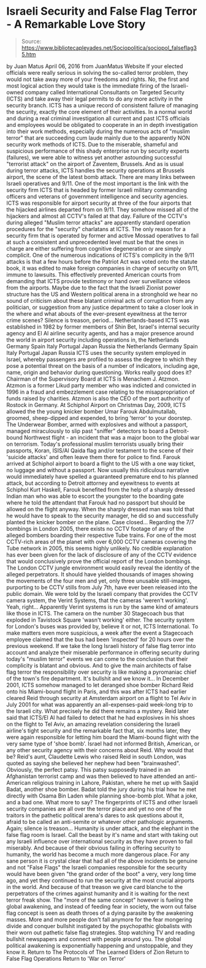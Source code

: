 # Israeli Security and False Flag Terror - A Remarkable Love Story

> Source: https://www.bibliotecapleyades.net/Sociopolitica/sociopol_falseflag35.htm

by Juan Matus April 06, 2016 from JuanMatus Website
If your elected officials were really serious in solving the so-called terror problem, they would not take away more of your freedoms and rights.
No, the first and most logical action they would take is the immediate firing of the Israeli-owned company called International Consultants on Targeted Security (ICTS) and take away their legal permits to do any more activity in the security branch.
ICTS has a unique record of consistent failure of managing the security, exactly the core element of their activities.
In a normal world and during a real criminal investigation all current and past ICTS officials and employees would be obligated to cooperate in an in depth investigation into their work methods, especially during the numerous acts of "muslim terror" that are succeeding cum laude mainly due to the apparently NON security work methods of ICTS.
Due to the miserable, shameful and suspicious performance of this shady enterprise run by security experts (failures), we were able to witness yet another astounding successful "terrorist attack" on the airport of Zaventem, Brussels.
And as is usual during terror attacks, ICTS handles the security operations at Brussels airport, the scene of the latest bomb attack.
There are many links between Israeli operatives and 9/11.
One of the most important is the link with the security firm ICTS that is headed by former Israeli military commanding officers and veterans of government intelligence and security agencies.
ICTS was responsible for airport security at three of the four airports that the hijacked airlines departed from on 9/11. They somehow missed all of the hijackers and almost all CCTV's failed at that day.
Failure of the CCTV's during alleged "Muslim terror attacks" are apparently standard operation procedures for the "security" charlatans at ICTS.
The only reason for a security firm that is operated by former and active Mossad operatives to fail at such a consistent and unprecedented level must be that the ones in charge are either suffering from cognitive degeneration or are simply complicit.
One of the numerous indications of ICTS's complicity in the 9/11 attacks is that a few hours before the Patriot Act was voted onto the statute book, it was edited to make foreign companies in charge of security on 9/11, immune to lawsuits.
This effectively prevented American courts from demanding that ICTS provide testimony or hand over surveillance videos from the airports.
Maybe due to the fact that the Israeli Zionist power structure has the US and Western political arena in a stronghold we hear no sound of criticism about these blatant criminal acts of corruption from any politician, or suggestion from any justice department to take a closer look in the where and what abouts of the ever-present eyewitness at the terror crime scenes?
Silence is treason, period...
Netherlands-based ICTS was established in 1982 by former members of Shin Bet, Israel's internal security agency and El Al airline security agents, and has a major presence around the world in airport security including operations in,
the Netherlands Germany Spain Italy Portugal Japan Russia
the Netherlands
Germany
Spain
Italy
Portugal
Japan
Russia
ICTS uses the security system employed in Israel, whereby passengers are profiled to assess the degree to which they pose a potential threat on the basis of a number of indicators, including age, name, origin and behavior during questioning.
Works really good does it?
Chairman of the Supervisory Board at ICTS is Menachem J. Atzmon.
Atzmon is a former Likud party member who was indicted and convicted in 1996 in a fraud and embezzlement case relating to the misappropriation of funds raised by charities.
Atzmon is also the CEO of the port authority of Rostock in Germany.
At Schiphol Airport on Christmas Day, 2009, ICTS allowed the the young knicker bomber Umar Farouk Abdulmutallab, groomed, sheep-dipped and expended, to bring 'terror' to your doorstep.
The Underwear Bomber, armed with explosives and without a passport, managed miraculously to slip past "sniffer" detectors to board a Detroit-bound Northwest flight - an incident that was a major boon to the global war on terrorism.
Today's professional muslim terrorists usually bring their passports, Koran, ISIS/Al Qaida flag and/or testament to the scene of their 'suicide attacks' and often leave them there for police to find.
Farouk arrived at Schiphol airport to board a flight to the US with a one way ticket, no luggage and without a passport.
Now usually this ridiculous narrative would immediately have spelled a guaranteed premature end to his planned attack, but according to Detroit attorney and eyewitness to events at Schiphol Kurt Haskell, Farouk benefited from the help of a sharply dressed Indian man who was able to escort the youngster to the boarding gate where he told the attendant that Farouk had no passport but should be allowed on the flight anyway.
When the sharply dressed man was told that he would have to speak to the security manager, he did so and successfully planted the knicker bomber on the plane.
Case closed...
Regarding the 7/7 bombings in London 2005, there exists no CCTV footage of any of the alleged bombers boarding their respective Tube trains.
For one of the most CCTV-rich areas of the planet with over 6,000 CCTV cameras covering the Tube network in 2005, this seems highly unlikely.
No credible explanation has ever been given for the lack of disclosure of any of the CCTV evidence that would conclusively prove the official report of the London bombings.
The London CCTV jungle environment would easily reveal the identity of the alleged perpetrators.
It should have yielded thousands of images showing the movements of the four men and yet, only three unusable still-images, purporting to be CCTV stills from July 7th, have ever been released into the public domain.
We were told by the Israeli company that provides the CCTV camera system, the Verint Systems, that the cameras 'weren't working'. Yeah, right...
Apparently Verint systems is run by the same kind of amateurs like those in ICTS. The camera on the number 30 Stagecoach bus that exploded in Tavistock Square 'wasn't working' either.
The security system for London's buses was provided by, believe it or not, ICTS International.
To make matters even more suspicious, a week after the event a Stagecoach employee claimed that the bus had been 'inspected' for 20 hours over the previous weekend.
If we take the long Israeli history of false flag terror into account and analyze their miserable performance in offering security during today's "muslim terror" events we can come to the conclusion that their complicity is blatant and obvious.
And to give the main architects of false flag terror the responsibility over security is like making a pyromaniac chief of the town's fire department.
It's bullshit and we know it...
In December 2001, ICTS somehow managed to let deranged shoe bomber Richard Reid onto his Miami-bound flight in Paris, and this was after ICTS had earlier cleared Reid through security at Amsterdam airport on a flight to Tel Aviv in July 2001 for what was apparently an all-expenses-paid week-long trip to the Israeli city.
What precisely he did there remains a mystery.
Reid later said that ICTS/El Al had failed to detect that he had explosives in his shoes on the flight to Tel Aviv, an amazing revelation considering the Israeli airline's tight security and the remarkable fact that, six months later, they were again responsible for letting him board the Miami-bound flight with the very same type of 'shoe bomb'.
Israel had not informed British, American, or any other security agency with their concerns about Reid. Why would that be?
Reid's aunt, Claudette Lewis who raised Reid in south London, was quoted as saying she believed her nephew had been "brainwashed". Obviously, the perfect patsy.
This patsy supposedly trained in an Afghanistan terrorist camp and was then believed to have attended an anti-American religious training in Lahore, Pakistan, where he met up with Saajid Badat, another shoe bomber.
Badat told the jury during his trial how he met directly with Osama Bin Laden while planning shoe-bomb plot. What a joke, and a bad one.
What more to say?
The fingerprints of ICTS and other Israeli security companies are all over the terror place and yet no one of the traitors in the pathetic political arena's dares to ask questions about it, afraid to be called an anti-semite or whatever other pathologic arguments.
Again; silence is treason...
Humanity is under attack, and the elephant in the false flag room is Israel. Call the beast by it's name and start with taking out any Israeli influence over international security as they have proven to fail miserably.
And because of their obvious failing in offering security to humanity, the world has become a much more dangerous place.
For any sane person it is crystal clear that had all of the above incidents be genuine and not "False Flags" the Israeli companies responsible for the security would have been given "the grand order of the boot" a very, very long time ago, and yet they continued to run the security at the most crucial airports in the world.
And because of that treason we give card blanche to the perpetrators of the crimes against humanity and it is waiting for the next terror freak show.
The "more of the same concept" however is fueling the global awakening, and instead of feeding fear in society, the worn out false flag concept is seen as death throes of a dying parasite by the awakening masses.
More and more people don't fall anymore for the fear mongering divide and conquer bullshit instigated by the psychopathic globalists with their worn out pathetic false flag strategies.
Stop watching TV and reading bullshit newspapers and connect with people around you.
The global political awakening is exponentially happening and unstoppable, and they know it.
Return to The Protocols of The Learned Elders of Zion
Return to False Flag Operations
Return to 'War on Terror'
